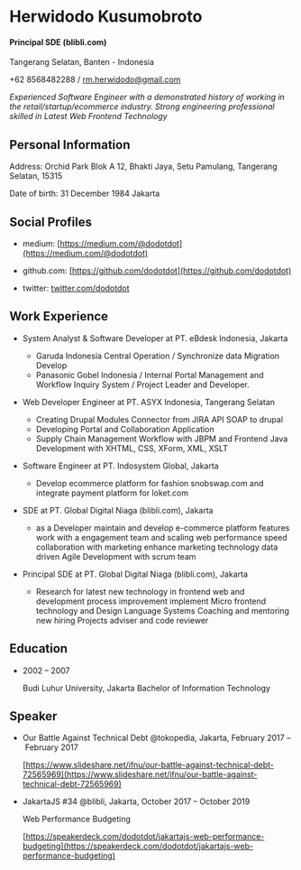# Herwidodo Kusumobroto
#### Principal SDE (blibli.com)

Tangerang Selatan, Banten - Indonesia

+62 8568482288 / [rm.herwidodo@gmail.com](mailto:rm.herwidodo@gmail.com)

*Experienced Software Engineer with a demonstrated history of working in the retail/startup/ecommerce industry. Strong engineering professional skilled in Latest Web Frontend Technology*



Personal Information
---

  Address: Orchid Park Blok A 12, Bhakti Jaya, Setu Pamulang, Tangerang Selatan, 15315
  
  Date of birth: 31 December 1984 Jakarta


Social Profiles
---


  * medium: [https://medium.com/@dodotdot](https://medium.com/@dodotdot)
  
  * github.com: [https://github.com/dodotdot](https://github.com/dodotdot)
  
  * twitter: [twitter.com/dodotdot](twitter.com/dodotdot)
  

Work Experience
---

  * System Analyst & Software Developer at PT. eBdesk Indonesia, Jakarta
    - Garuda Indonesia Central Operation / Synchronize data Migration Develop
    - Panasonic Gobel Indonesia / Internal Portal Management and Workflow Inquiry System / Project Leader and Developer.
    

  * Web Developer Engineer at PT. ASYX Indonesia, Tangerang Selatan
    - Creating Drupal Modules Connector from JIRA API SOAP to drupal 
    - Developing Portal and Collaboration Application
    - Supply Chain Management Workflow with JBPM and Frontend Java Development with XHTML, CSS, XForm, XML, XSLT
    

  * Software Engineer at PT. Indosystem Global, Jakarta
    - Develop ecommerce platform for fashion snobswap.com and integrate payment platform for loket.com


  * SDE at PT. Global Digital Niaga (blibli.com), Jakarta
    - as a Developer maintain and develop e-commerce platform features
    work with a engagement team and scaling web performance speed
    collaboration with marketing enhance marketing technology data driven
    Agile Development with scrum team


  * Principal SDE at PT. Global Digital Niaga (blibli.com), Jakarta
    - Research for latest new technology in frontend web and development process improvement
    implement Micro frontend technology and Design Language Systems
    Coaching and mentoring new hiring
    Projects adviser and code reviewer


Education
---

  * 2002 – 2007
  
    Budi Luhur University, Jakarta Bachelor of Information Technology

Speaker
---

  * Our Battle Against Technical Debt @tokopedia, Jakarta, February 2017 – February 2017

    [https://www.slideshare.net/ifnu/our-battle-against-technical-debt-72565969](https://www.slideshare.net/ifnu/our-battle-against-technical-debt-72565969)

  
  * JakartaJS #34 @blibli, Jakarta, October 2017 – October 2019

    Web Performance Budgeting
    
    [https://speakerdeck.com/dodotdot/jakartajs-web-performance-budgeting](https://speakerdeck.com/dodotdot/jakartajs-web-performance-budgeting)
